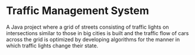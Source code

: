 # Traffic Management System

A Java project where a grid of streets consisting of traffic lights on intersections similar to those in big cities is built and
the traffic flow of cars across the grid is optimized by developing algorithms for the manner in which traffic lights change their state.